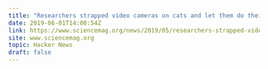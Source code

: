 ```yaml
---
title: "Researchers strapped video cameras on cats and let them do their thing"
date: 2019-06-01T14:00:54Z
link: https://www.sciencemag.org/news/2019/05/researchers-strapped-video-cameras-16-cats-and-let-them-do-their-thing-here-s-what-they?utm_medium=RSS&utm_source=hune
site: www.sciencemag.org
topic: Hacker News
draft: false
---
```

